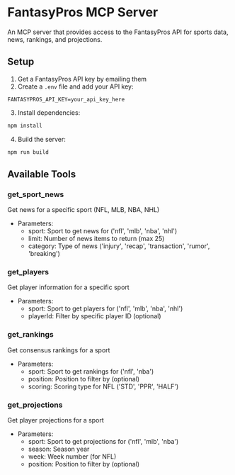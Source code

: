 # FantasyPros MCP Server

An MCP server that provides access to the FantasyPros API for sports data, news, rankings, and projections.

## Setup

1. Get a FantasyPros API key by emailing them
2. Create a `.env` file and add your API key:
```
FANTASYPROS_API_KEY=your_api_key_here
```
3. Install dependencies:
```bash
npm install
```
4. Build the server:
```bash
npm run build
```

## Available Tools

### get_sport_news
Get news for a specific sport (NFL, MLB, NBA, NHL)
- Parameters:
  - sport: Sport to get news for ('nfl', 'mlb', 'nba', 'nhl')
  - limit: Number of news items to return (max 25)
  - category: Type of news ('injury', 'recap', 'transaction', 'rumor', 'breaking')

### get_players
Get player information for a specific sport
- Parameters:
  - sport: Sport to get players for ('nfl', 'mlb', 'nba', 'nhl')
  - playerId: Filter by specific player ID (optional)

### get_rankings
Get consensus rankings for a sport
- Parameters:
  - sport: Sport to get rankings for ('nfl', 'nba')
  - position: Position to filter by (optional)
  - scoring: Scoring type for NFL ('STD', 'PPR', 'HALF')

### get_projections
Get player projections for a sport
- Parameters:
  - sport: Sport to get projections for ('nfl', 'mlb', 'nba')
  - season: Season year
  - week: Week number (for NFL)
  - position: Position to filter by (optional)
